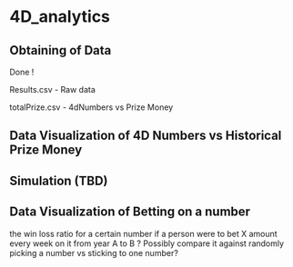 # 4D_analytics

## Obtaining of Data
Done !

Results.csv - Raw data

totalPrize.csv - 4dNumbers vs Prize Money


## Data Visualization of 4D Numbers vs Historical Prize Money

## Simulation (TBD)

## Data Visualization of Betting on a number
the win loss ratio for a certain number if a person were to bet X amount every week on it from year A to B
? Possibly compare it against randomly picking a number vs sticking to one number?

